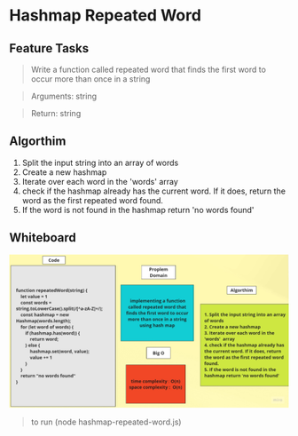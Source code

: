 # Hashmap Repeated Word

## Feature Tasks

> Write a function called repeated word that finds the first word to occur more than once in a string 

> Arguments: string

> Return: string

## Algorthim
1. Split the input string into an array of words
2. Create a new hashmap
3. Iterate over each word in the 'words'  array
4. check if the hashmap already has the current word. If it does, return the word as the first repeated word found.
5. If the word is not found in the hashmap return 'no words found'

## Whiteboard

![Whiteboard](./challenge31.jpg)


> to run (node hashmap-repeated-word.js)
